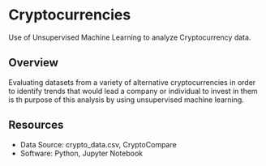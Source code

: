 # Cryptocurrencies

Use of Unsupervised Machine Learning to analyze Cryptocurrency data. 

## Overview

Evaluating datasets from a variety of alternative cryptocurrencies in order to identify trends that would lead a company or individual to invest in them is th purpose of this analysis by using unsupervised machine learning.

## Resources

- Data Source: crypto_data.csv, CryptoCompare
- Software: Python, Jupyter Notebook
